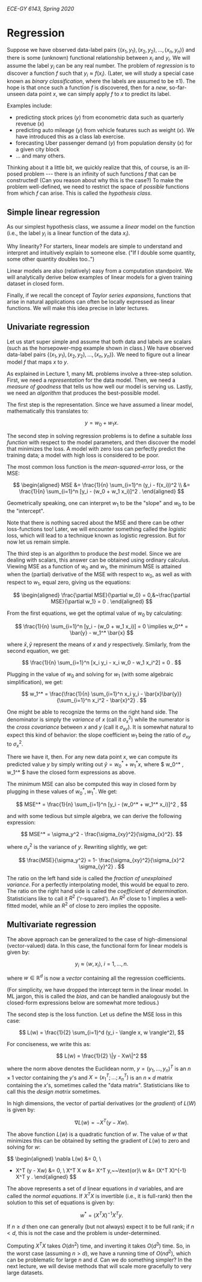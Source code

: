 _ECE-GY 6143, Spring 2020_

# Regression

Suppose we have observed data-label pairs $\{(x_1,y_1),(x_2,y_2),\ldots,(x_n,y_n)\}$ and there is some (unknown) functional relationship between $x_i$ and $y_i$. We will assume the label $y_i$ can be any real number. The problem of *regression* is to discover a function $f$ such that $y_i \approx f(x_i)$. (Later, we will study a special case known as *binary classification*, where the labels are assumed to be $\pm 1$). The hope is that once such a function $f$ is discovered, then for a *new*, so-far-unseen data point $x$, we can simply apply $f$ to $x$ to predict its label.

Examples include:

* predicting stock prices ($y$) from econometric data such as quarterly revenue ($x$)
* predicting auto mileage ($y$) from vehicle features such as weight ($x$). We have introduced this as a class lab exercise.
* forecasting Uber passenger demand ($y$) from population density ($x$) for a given city block
* ... and many others.

Thinking about it a little bit, we quickly realize that this, of course, is an ill-posed problem --- there is an infinity of such functions $f$ that can be constructed! (Can you reason about why this is the case?) To make the problem well-defined, we need to restrict the space of *possible* functions from which $f$ can arise. This is called the *hypothesis class*.

## Simple linear regression

As our simplest hypothesis class, we assume a *linear* model on the function (i.e., the label $y_i$ is a linear function of the data $x_i$).

Why linearity? For starters, linear models are simple to understand and interpret and intuitively explain to someone else. ("If I double some quantity, some other quantity doubles too..")

Linear models are also (relatively) easy from a computation standpoint. We will analytically derive below examples of linear models for a given training dataset in closed form.

Finally, if we recall the concept of *Taylor series expansions*, functions that arise in natural applications can often be locally expressed as linear functions. We will make this idea precise in later lectures.

## Univariate regression

Let us start super simple and assume that both data and labels are scalars (such as the horsepower-mpg example shown in class.)  We have observed data-label pairs $\{(x_1,y_1),(x_2,y_2),\ldots,(x_n,y_n)\}$. We need to figure out a linear model $f$ that maps $x$ to $y$.

As explained in Lecture 1, many ML problems involve a three-step solution. First, we need a *representation* for the data model. Then, we need a *measure of goodness* that tells us how well our model is serving us. Lastly, we need an *algorithm* that produces the best-possible model.

The first step is the representation. Since we have assumed a linear model, mathematically this translates to:

$$
y = w_0 + w_1 x .
$$

The second step in solving regression problems is to define a suitable *loss function* with respect to the model parameters, and then discover the model that minimizes the loss. A model with zero loss can perfectly predict the training data; a model with high loss is considered to be poor.

The most common loss function is the *mean-squared-error* loss, or the MSE:

$$
\begin{aligned}
MSE &= \frac{1}{n} \sum_{i=1}^n (y_i - f(x_i))^2 \\
&= \frac{1}{n} \sum_{i=1}^n [y_i - (w_0 + w_1 x_i)]^2 .
\end{aligned}
$$

Geometrically speaking, one can interpret $w_1$ to be the "slope" and $w_0$ to be the "intercept".


Note that there is nothing sacred about the MSE and there can be other loss-functions too! Later, we will encounter something called the *logistic* loss, which will lead to a technique known as logistic regression. But for now let us remain simple.

The third step is an algorithm to produce the *best* model. Since we are dealing with scalars, this answer can be obtained using ordinary calculus. Viewing MSE as a function of $w_0$ and $w_1$, the minimum MSE is attained when the (partial) derivative of the MSE with respect to $w_0$, as well as with respect to $w_1$, equal zero, giving us the equations:

$$
\begin{aligned}
\frac{\partial MSE}{\partial w_0} = 0,&~\frac{\partial MSE}{\partial w_1} = 0 .
\end{aligned}
$$

From the first equations, we get the optimal value of $w_0$ by calculating:

$$
\frac{1}{n} \sum_{i=1}^n [y_i - (w_0 + w_1 x_i)] = 0 \implies w_0^* = \bar{y} - w_1^* \bar{x}
$$

where $\bar{x}, \bar{y}$ represent the means of $x$ and $y$ respectively. Similarly, from the second equation, we get:

$$
\frac{1}{n} \sum_{i=1}^n [x_i y_i - x_i w_0 - w_1 x_i^2] = 0 .
$$

Plugging in the value of $w_0$ and solving for $w_1$ (with some algebraic simplification), we get:

$$
w_1^* = \frac{\frac{1}{n} \sum_{i=1}^n x_i y_i - \bar{x}\bar{y}}{\sum_{i=1}^n x_i^2 - \bar{x}^2} .
$$

One might be able to recognize the terms on the right hand side. The denominator is simply the *variance* of $x$ (call it $\sigma_x^2$) while the numerator is the *cross covariance* between $x$ and $y$ (call it $\sigma_{xy}$). It is somewhat natural to expect this kind of behavior: the slope coefficient $w_1$ being the ratio of $\sigma_{xy}$ to $\sigma_x^2$.

There we have it, then. For any new data point $x$, we can compute its predicted value $y$ by simply writing out $\hat{y} = w_0^* + w_1^* x$, where $ w_0^* , w_1^* $ have the closed form expressions as above.

The minimum MSE can also be computed this way in closed form by plugging in these values of $w_0^*, w_1^*$. We get:

$$
MSE^* = \frac{1}{n} \sum_{i=1}^n [y_i - (w_0^* + w_1^* x_i)]^2 ,
$$

and with some tedious but simple algebra, we can derive the following expression:

$$
MSE^* = \sigma_y^2 - \frac{\sigma_{xy}^2}{\sigma_{x}^2}.
$$

where $\sigma_y^2$ is the variance of $y$. Rewriting slightly, we get:

$$
\frac{MSE}{\sigma_y^2} =  1- \frac{\sigma_{xy}^2}{\sigma_{x}^2 \sigma_{y}^2} .
$$

The ratio on the left hand side is called the *fraction of unexplained variance*. For a perfectly interpolating model, this would be equal to zero. The ratio on the right hand side is called the *coefficient of determination*. Statisticians like to call it $R^2$ ('r-squared'). An $R^2$ close to 1 implies a well-fitted model, while an $R^2$ of close to zero implies the opposite.

## Multivariate regression

The above approach can be generalized to the case of high-dimensional (vector-valued) data. In this case, the functional form for linear models is given by:

$$
y_i \approx \langle w, x_i \rangle,~i=1,\ldots,n.
$$

where $w \in \mathbb{R}^d$ is now a *vector* containing all the regression coefficients.

(For simplicity, we have dropped the intercept term in the linear model. In ML jargon, this is called the *bias*, and can be handled analogously but the closed-form expressions below are somewhat more tedious.)

The second step is the loss function. Let us define the MSE loss in this case:

$$
L(w) = \frac{1}{2} \sum_{i=1}^d (y_i - \langle x, w \rangle^2),
$$

For conciseness, we write this as:

$$
L(w) = \frac{1}{2} \|y - Xw\|^2
$$

where the norm above denotes the Euclidean norm, $y = (y_1,\ldots,y_n)^T$
is an $n \times 1$ vector containing the $y$'s and $X = (x_1^T; \ldots; x_n^T)$
is an $n \times d$ matrix containing the $x$'s, sometimes called the "data matrix". Statisticians like to call this the *design matrix* sometimes.

In high dimensions, the vector of partial derivatives (or the *gradient*) of $L(W)$ is given by:

$$
\nabla L(w) = - X^T (y - Xw) .
$$

The above function $L(w)$ is a quadratic function of $w$. The value of $w$ that minimizes this can be obtained by setting the gradient of $L(w)$ to zero and solving for $w$:

$$
\begin{aligned}
\nabla L(w) &= 0, \\
- X^T (y - Xw) &= 0, \\
X^T X w &= X^T y,~~\text{or}\\
w &= (X^T X)^{-1} X^T y .
\end{aligned}
$$

The above represents a set of $d$ linear equations in $d$ variables, and are called the *normal equations*. If $X^T X$ is invertible (i.e., it is full-rank) then the solution to this set of equations is given by:

$$
w^* = \left(X^T X \right)^{-1} X^T y.
$$

If $n \geq d$ then one can generally (but not always) expect it to be full rank; if $n < d$, this is not the case and the problem is under-determined.

Computing $X^T X$ takes $O(dn^2)$ time, and inverting it takes $O(d^3)$ time. So, in the worst case (assuming $n > d$), we have a running time of $O(nd^2)$, which can be problematic for large $n$ and $d$. Can we do something simpler? In the next lecture, we will devise methods that will scale more gracefully to very large datasets.
